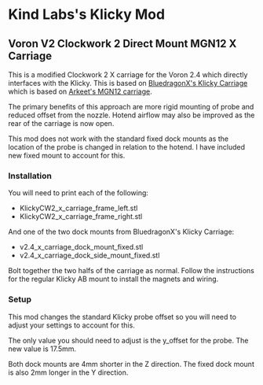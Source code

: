 # Kind Labs's Klicky Mod

## Voron V2 Clockwork 2 Direct Mount MGN12 X Carriage

This is a modified Clockwork 2 X carriage for the Voron 2.4 which directly interfaces
with the Klicky. This is based on [BluedragonX's Klicky Carriage][1] which is based on [Arkeet's MGN12 carriage][2].

The primary benefits of this approach are more rigid mounting of probe and
reduced offset from the nozzle. Hotend airflow may also be improved as the rear
of the carriage is now open.

This mod does not work with the standard fixed dock mounts as the location of
the probe is changed in relation to the hotend. I have included new fixed mount
to account for this.

### Installation

You will need to print each of the following:

- KlickyCW2_x_carriage_frame_left.stl
- KlickyCW2_x_carriage_frame_right.stl

And one of the two dock mounts from BluedragonX's Klicky Carriage:

- v2.4_x_carriage_dock_mount_fixed.stl
- v2.4_x_carriage_dock_side_mount_fixed.stl

Bolt together the two halfs of the carriage as normal. Follow the instructions
for the regular Klicky AB mount to install the magnets and wiring.

### Setup

This mod changes the standard Klicky probe offset so you will need to adjust your settings to account for this.

The only value you should need to adjust is the y_offset for the probe. The new value is 17.5mm.

Both dock mounts are 4mm shorter in the Z direction. The fixed dock mount is also 2mm longer in the Y direction.


[1]: https://github.com/jlas1/Klicky-Probe/tree/main/Usermods/bluedragonx "BluedragonX's Klicky Carriage"
[2]: https://github.com/VoronDesign/VoronUsers/tree/master/printer_mods/arkeet/mgn12 "Arkeet's MGN12 Carriage"
